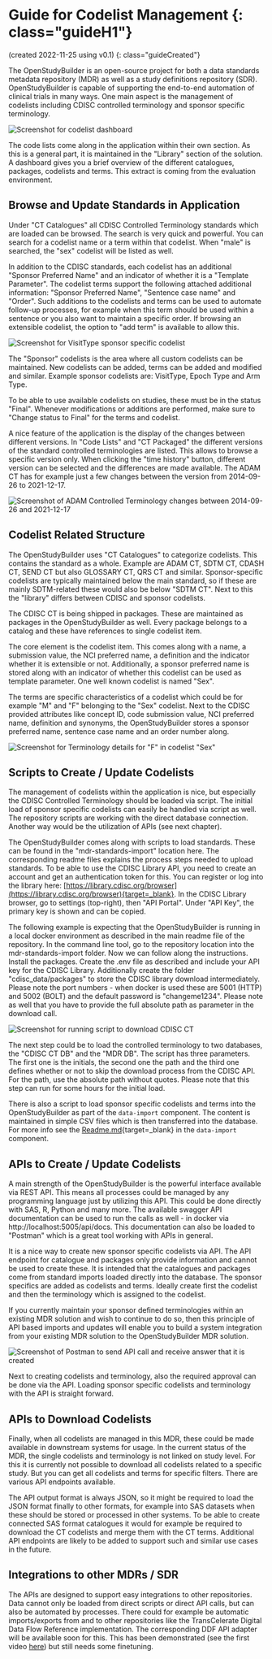 # Guide for Codelist Management {: class="guideH1"}

(created 2022-11-25 using v0.1) 
{: class="guideCreated"}

The OpenStudyBuilder is an open-source project for both a data standards metadata repository (MDR) as well as a study definitions repository (SDR). OpenStudyBuilder is capable of supporting the end-to-end automation of clinical trials in many ways. One main aspect is the management of codelists including CDISC controlled terminology and sponsor specific terminology.

![Screenshot for codelist dashboard](./img/guide_codelist_01.png)

The code lists come along in the application within their own section. As this is a general part, it is maintained in the "Library" section of the solution. A dashboard gives you a brief overview of the different catalogues, packages, codelists and terms. This extract is coming from the evaluation environment.

## Browse and Update Standards in Application

Under "CT Catalogues" all CDISC Controlled Terminology standards which are loaded can be browsed. The search is very quick and powerful. You can search for a codelist name or a term within that codelist. When "male" is searched, the "sex" codelist will be listed as well.

In addition to the CDISC standards, each codelist has an additional "Sponsor Preferred Name" and an indicator of whether it is a "Template Parameter". The codelist terms support the following attached additional information: "Sponsor Preferred Name", "Sentence case name" and "Order". Such additions to the codelists and terms can be used to automate follow-up processes, for example when this term should be used within a sentence or you also want to maintain a specific order. If browsing an extensible codelist, the option to "add term" is available to allow this.

![Screenshot for VisitType sponsor specific codelist](./img/guide_codelist_02.png)

The "Sponsor" codelists is the area where all custom codelists can be maintained. New codelists can be added, terms can be added and modified and similar. Example sponsor codelists are: VisitType, Epoch Type and Arm Type.

To be able to use available codelists on studies, these must be in the status "Final". Whenever modifications or additions are performed, make sure to "Change status to Final" for the terms and codelist.

A nice feature of the application is the display of the changes between different versions. In "Code Lists" and "CT Packaged" the different versions of the standard controlled terminologies are listed. This allows to browse a specific version only. When clicking the "time history" button, different version can be selected and the differences are made available. The ADAM CT has for example just a few changes between the version from 2014-09-26 to 2021-12-17.

![Screenshot of ADAM Controlled Terminology changes between 2014-09-26 and 2021-12-17](./img/guide_codelist_03.png)

## Codelist Related Structure

The OpenStudyBuilder uses "CT Catalogues" to categorize codelists. This contains the standard as a whole. Example are ADAM CT, SDTM CT, CDASH CT, SEND CT but also GLOSSARY CT, QRS CT and similar. Sponsor-specific codelists are typically maintained below the main standard, so if these are mainly SDTM-related these would also be below "SDTM CT". Next to this the "library" differs between CDISC and sponsor codelists.

The CDISC CT is being shipped in packages. These are maintained as packages in the OpenStudyBuilder as well. Every package belongs to a catalog and these have references to single codelist item.

The core element is the codelist item. This comes along with a name, a submission value, the NCI preferred name, a definition and the indicator whether it is extensible or not. Additionally, a sponsor preferred name is stored along with an indicator of whether this codelist can be used as template parameter. One well known codelist is named "Sex". 

The terms are specific characteristics of a codelist which could be for example "M" and "F" belonging to the "Sex" codelist. Next to the CDISC provided attributes like concept ID, code submission value, NCI preferred name, definition and synonyms, the OpenStudyBuilder stores a sponsor preferred name, sentence case name and an order number along.

![Screenshot for Terminology details for "F"​ in codelist "Sex"​](./img/guide_codelist_04.png)

## Scripts to Create / Update Codelists

The management of codelists within the application is nice, but especially the CDISC Controlled Terminology should be loaded via script. The initial load of sponsor specific codelists can easily be handled via script as well. The repository scripts are working with the direct database connection. Another way would be the utilization of APIs (see next chapter).

The OpenStudyBuilder comes along with scripts to load standards. These can be found in the "mdr-standards-import" location here. The corresponding readme files explains the process steps needed to upload standards. To be able to use the CDISC Library API, you need to create an account and get an authentication token for this. You can register or log into the library here: [https://library.cdisc.org/browser](https://library.cdisc.org/browser){target=_blank}. In the CDISC Library browser, go to settings (top-right), then "API Portal". Under "API Key", the primary key is shown and can be copied.

The following example is expecting that the OpenStudyBuilder is running in a local docker environment as described in the main readme file of the repository. In the command line tool, go to the repository location into the mdr-standards-import folder. Now we can follow along the instructions. Install the packages. Create the .env file as described and include your API key for the CDISC Library. Additionally create the folder "cdisc_data/packages" to store the CDISC library download intermediately. Please note the port numbers - when docker is used these are 5001 (HTTP) and 5002 (BOLT) and the default password is "changeme1234". Please note as well that you have to provide the full absolute path as parameter in the download call.

![Screenshot for running script to download CDISC CT​](./img/guide_codelist_05.png)

The next step could be to load the controlled terminology to two databases, the "CDISC CT DB" and the "MDR DB". The script has three parameters. The first one is the initials, the second one the path and the third one defines whether or not to skip the download process from the CDISC API. For the path, use the absolute path without quotes. Please note that this step can run for some hours for the initial load.

There is also a script to load sponsor specific codelists and terms into the OpenStudyBuilder as part of the `data-import` component. The content is maintained in simple CSV files which is then transferred into the database.  For more info see the [Readme.md](https://github.com/NovoNordisk-OpenSource/openstudybuilder-solution/blob/main/studybuilder-import/README.md){target=_blank} in the `data-import` component. 

## APIs to Create / Update Codelists

A main strength of the OpenStudyBuilder is the powerful interface available via REST API. This means all processes could be managed by any programming language just by utilizing this API. This could be done directly with SAS, R, Python and many more. The available swagger API documentation can be used to run the calls as well - in docker via http://localhost:5005/api/docs. This documentation can also be loaded to "Postman" which is a great tool working with APIs in general.

It is a nice way to create new sponsor specific codelists via API. The API endpoint for catalogue and packages only provide information and cannot be used to create these. It is intended that the catalogues and packages come from standard imports loaded directly into the database. The sponsor specifics are added as codelists and terms. Ideally create first the codelist and then the terminology which is assigned to the codelist.

If you currently maintain your sponsor defined terminologies within an existing MDR solution and wish to continue to do so, then this principle of API based imports and updates will enable you to build a system integration from your existing MDR solution to the OpenStudyBuilder MDR solution.

![Screenshot of Postman to send API call and receive answer that it is created​](./img/guide_codelist_06.png)


Next to creating codelists and terminology, also the required approval can be done via the API. Loading sponsor specific codelists and terminology with the API is straight forward.

## APIs to Download Codelists

Finally, when all codelists are managed in this MDR, these could be made available in downstream systems for usage. In the current status of the MDR, the single codelists and terminology is not linked on study level. For this it is currently not possible to download all codelists related to a specific study. But you can get all codelists and terms for specific filters. There are various API endpoints available.

The API output format is always JSON, so it might be required to load the JSON format finally to other formats, for example into SAS datasets when these should be stored or processed in other systems. To be able to create connected SAS format catalogues it would for example be required to download the CT codelists and merge them with the CT terms. Additional API endpoints are likely to be added to support such and similar use cases in the future.

## Integrations to other MDRs / SDR

The APIs are designed to support easy integrations to other repositories. Data cannot only be loaded from direct scripts or direct API calls, but can also be automated by processes. There could for example be automatic imports/exports from and to other repositories like the TransCelerate Digital Data Flow Reference implementation. The corresponding DDF API adapter will be available soon for this. This has been demonstrated (see the first video [here](./info_ddf.md)) but still needs some finetuning.